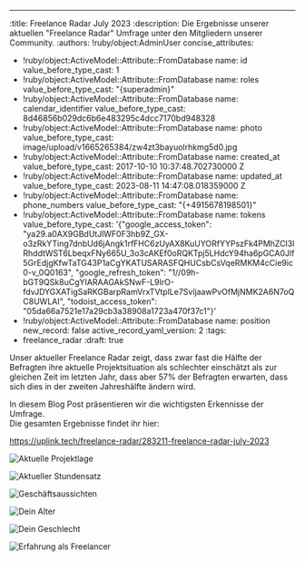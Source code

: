 ---
:title: Freelance Radar July 2023
:description: Die Ergebnisse unserer aktuellen "Freelance Radar" Umfrage unter den
  Mitgliedern unserer Community.
:authors: !ruby/object:AdminUser
  concise_attributes:
  - !ruby/object:ActiveModel::Attribute::FromDatabase
    name: id
    value_before_type_cast: 1
  - !ruby/object:ActiveModel::Attribute::FromDatabase
    name: roles
    value_before_type_cast: "{superadmin}"
  - !ruby/object:ActiveModel::Attribute::FromDatabase
    name: calendar_identifier
    value_before_type_cast: 8d46856b029dc6b6e483295c4dcc7170bd948328
  - !ruby/object:ActiveModel::Attribute::FromDatabase
    name: photo
    value_before_type_cast: image/upload/v1665265384/zw4zt3bayuolrhkmg5d0.jpg
  - !ruby/object:ActiveModel::Attribute::FromDatabase
    name: created_at
    value_before_type_cast: 2017-10-10 10:37:48.702730000 Z
  - !ruby/object:ActiveModel::Attribute::FromDatabase
    name: updated_at
    value_before_type_cast: 2023-08-11 14:47:08.018359000 Z
  - !ruby/object:ActiveModel::Attribute::FromDatabase
    name: phone_numbers
    value_before_type_cast: "{+4915678198501}"
  - !ruby/object:ActiveModel::Attribute::FromDatabase
    name: tokens
    value_before_type_cast: '{"google_access_token": "ya29.a0AX9GBdUtJlWF0F3hb9Z_GX-o3zRkYTing7dnbUd6jAngk1rfFHC6zUyAX8KuUYORfYYPszFk4PMhZCI3lRhddtWST6LbeqxFNy665U_3o3cAKEf0oRQKTpj5LHdcY94ha6pGCA0Jlf5GrEdjgKfwTaTG43P1aCgYKATUSARASFQHUCsbCsVqeRMKM4cCie9ic0-v_0Q0163",
      "google_refresh_token": "1//09h-bGT9QSk8uCgYIARAAGAkSNwF-L9IrO-fdvJDYGXATigSaRKGBarpRamVrxTVtplLe7SvljaawPvOfMjNMK2A6N7oQC8UWLAI",
      "todoist_access_token": "05da66a7521e17a29cb3a38908a1723a470f37c1"}'
  - !ruby/object:ActiveModel::Attribute::FromDatabase
    name: position
  new_record: false
  active_record_yaml_version: 2
:tags:
- freelance_radar
:draft: true


Unser aktueller Freelance Radar zeigt, dass zwar fast die Hälfte der Befragten ihre aktuelle Projektsituation als schlechter einschätzt als zur gleichen Zeit im letzten Jahr, dass aber 57% der Befragten erwarten, dass sich dies in der zweiten Jahreshälfte ändern wird.

<!--truncate-->

In diesem Blog Post präsentieren wir die wichtigsten Erkennisse der Umfrage.<br />
Die gesamten Ergebnisse findet ihr hier:

<emb>https://uplink.tech/freelance-radar/283211-freelance-radar-july-2023</emb>

![Aktuelle Projektlage](https://uplink.tech/freelance-radar/283211-freelance-radar-july-2023/e778a0-current-project-situation.png)

![Aktueller Stundensatz](https://uplink.tech/freelance-radar/283211-freelance-radar-july-2023/526914-current-hourly-rate.png)

![Geschäftsaussichten](https://uplink.tech/freelance-radar/283211-freelance-radar-july-2023/b76f1a-business-outlook.png)

![Dein Alter](https://uplink.tech/freelance-radar/283211-freelance-radar-july-2023/a836af-your-age.png)

![Dein Geschlecht](https://uplink.tech/freelance-radar/283211-freelance-radar-july-2023/b7a8e2-your-gender.png)

![Erfahrung als Freelancer](https://uplink.tech/freelance-radar/283211-freelance-radar-july-2023/e40c54-experience-as-freelancer.png)